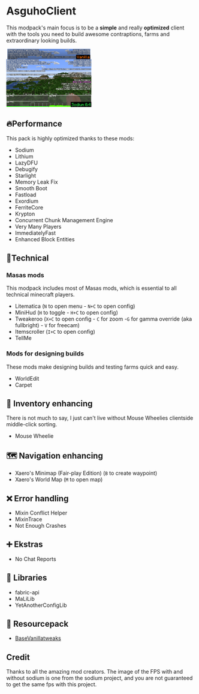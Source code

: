 # AsguhoClient

This modpack's main focus is to be a **simple** and really **optimized** client with the tools you need to build awesome contraptions, farms and extraordinary looking builds.

<img src="https://github.com/Asguho/AsguhoClient/blob/main/docs/schematic.png" align="right" alt="" style="width:45%;"/>
<img src="https://github.com/Asguho/AsguhoClient/blob/main/docs/sodiumFPS.png" alt="" style="width:45%;"/>

## 🔥Performance

This pack is highly optimized thanks to these mods:

- Sodium
- Lithium
- LazyDFU
- Debugify
- Starlight
- Memory Leak Fix
- Smooth Boot
- Fastload
- Exordium
- FerriteCore
- Krypton
- Concurrent Chunk Management Engine
- Very Many Players
- ImmediatelyFast
- Enhanced Block Entities

## 🔧Technical

### Masas mods

This modpack includes most of Masas mods, which is essential to all technical minecraft players.

- Litematica (`N` to open menu - `N+C` to open config)
- MiniHud (`H` to toggle - `H+C` to open config)
- Tweakeroo (`X+C` to open config - `C` for zoom -`G` for gamma override (aka fullbright) - `V` for freecam)
- Itemscroller (`I+C` to open config)
- TellMe

### Mods for designing builds

These mods make designing builds and testing farms quick and easy.

- WorldEdit
- Carpet

## 🎒 Inventory enhancing

There is not much to say, I just can't live without Mouse Wheelies clientside middle-click sorting.

- Mouse Wheelie

## 🗺️ Navigation enhancing

- Xaero's Minimap (Fair-play Edition) (`B` to create waypoint)
- Xaero's World Map (`M` to open map)

## ❌ Error handling

- Mixin Conflict Helper
- MixinTrace
- Not Enough Crashes

## ➕ Ekstras

- No Chat Reports

## 📑 Libraries

- fabric-api
- MaLiLib
- YetAnotherConfigLib

## 🎨 Resourcepack

- [BaseVanillatweaks](https://vanillatweaks.net/share/#ZN4rKG)

## Credit

Thanks to all the amazing mod creators.
The image of the FPS with and without sodium is one from the sodium project, and you are not guaranteed to get the same fps with this project.
